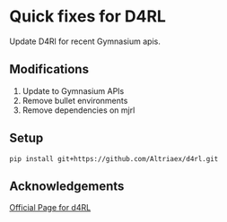 # Quick fixes for D4RL
Update D4Rl for recent Gymnasium apis.

## Modifications
1. Update to Gymnasium APIs
2. Remove bullet environments
3. Remove dependencies on mjrl

## Setup

```
pip install git+https://github.com/Altriaex/d4rl.git
```

## Acknowledgements
[Official Page for d4RL](https://github.com/Farama-Foundation/D4RL)



